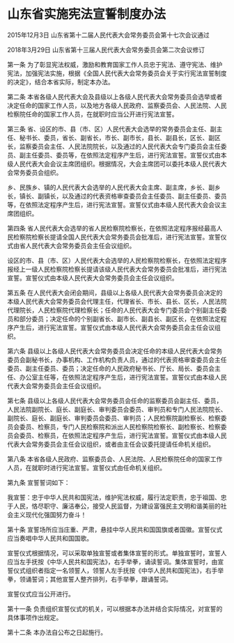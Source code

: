 # 山东省实施宪法宣誓制度办法

2015年12月3日 山东省第十二届人民代表大会常务委员会第十七次会议通过

2018年3月29日 山东省第十三届人民代表大会常务委员会第二次会议修订



第一条 为了彰显宪法权威，激励和教育国家工作人员忠于宪法、遵守宪法、维护宪法，加强宪法实施，根据《全国人民代表大会常务委员会关于实行宪法宣誓制度的决定》，结合本省实际，制定本办法。

第二条 本省各级人民代表大会及县级以上各级人民代表大会常务委员会选举或者决定任命的国家工作人员，以及地方各级人民政府、监察委员会、人民法院、人民检察院任命的国家工作人员，在就职时应当公开进行宪法宣誓。

第三条 省、设区的市、县（市、区）人民代表大会选举的常务委员会主任、副主任、秘书长、委员，省长、副省长，市长、副市长，县长、副县长，区长、副区长，监察委员会主任、人民法院院长，以及通过的人民代表大会专门委员会主任委员、副主任委员、委员等，在依照法定程序产生后，进行宪法宣誓。宣誓仪式由本级人民代表大会会议主席团组织。根据情况，大会主席团可以委托本级人民代表大会常务委员会组织。

乡、民族乡、镇的人民代表大会选举的人民代表大会主席、副主席，乡长、副乡长，镇长、副镇长，以及通过的代表资格审查委员会主任委员、副主任委员、委员等，在依照法定程序产生后，进行宪法宣誓。宣誓仪式由本级人民代表大会会议主席团组织。

第四条 省人民代表大会选举的省人民检察院检察长，在依照法定程序报经最高人民检察院检察长提请全国人民代表大会常务委员会批准后，进行宪法宣誓。宣誓仪式由省人民代表大会常务委员会主任会议组织。

设区的市、县（市、区）人民代表大会选举的人民检察院检察长，在依照法定程序报经上一级人民检察院检察长提请该级人民代表大会常务委员会批准后，进行宪法宣誓。宣誓仪式由本级人民代表大会常务委员会主任会议组织。

第五条 在人民代表大会闭会期间，县级以上各级人民代表大会常务委员会决定的本级人民代表大会常务委员会代理主任，代理省长、市长、县长、区长，人民法院代理院长，人民检察院代理检察长；任命的人民代表大会专门委员会个别副主任委员和部分委员；决定任命的个别副省长、副市长、副县长、副区长，在依照法定程序产生后，进行宪法宣誓。宣誓仪式由本级人民代表大会常务委员会主任会议组织。

第六条 县级以上各级人民代表大会常务委员会决定任命的本级人民代表大会常务委员会副秘书长，办事机构、工作机构负责人员，通过的代表资格审查委员会主任委员、副主任委员、委员；决定任命的人民政府秘书长、厅长、局长、委员会主任、办公室主任等，在依照法定程序产生后，进行宪法宣誓。宣誓仪式由本级人民代表大会常务委员会主任会议组织。

第七条 县级以上各级人民代表大会常务委员会任命的监察委员会副主任、委员，人民法院副院长、庭长、副庭长、审判委员会委员、审判员和专门人民法院院长、副院长、庭长、副庭长、审判委员会委员、审判员；人民检察院副检察长、检察委员会委员、检察员，专门人民检察院和派出人民检察院检察长、副检察长、检察委员会委员、检察员，在依照法定程序产生后，进行宪法宣誓。宣誓仪式由本级人民代表大会常务委员会主任会议组织，或者由主任会议委托提请任命机关组织。

第八条 本省各级人民政府、监察委员会、人民法院、人民检察院任命的国家工作人员，在就职时进行宪法宣誓。宣誓仪式由任命机关组织。

第九条 宣誓誓词如下：

我宣誓：忠于中华人民共和国宪法，维护宪法权威，履行法定职责，忠于祖国、忠于人民，恪尽职守、廉洁奉公，接受人民监督，为建设富强民主文明和谐美丽的社会主义现代化强国努力奋斗！

第十条 宣誓场所应当庄重、严肃，悬挂中华人民共和国国旗或者国徽。宣誓仪式应当奏唱中华人民共和国国歌。

宣誓仪式根据情况，可以采取单独宣誓或者集体宣誓的形式。单独宣誓时，宣誓人应当左手抚按《中华人民共和国宪法》，右手举拳，诵读誓词。集体宣誓时，由宣誓仪式组织者指定一名领誓人，领誓人左手抚按《中华人民共和国宪法》，右手举拳，领诵誓词；其他宣誓人整齐排列，右手举拳，跟诵誓词。

宣誓仪式应当公开进行。

第十一条 负责组织宣誓仪式的机关，可以根据本办法并结合实际情况，对宣誓的具体事项作出规定。

第十二条 本办法自公布之日起施行。